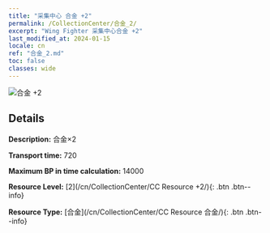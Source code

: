 ```yaml
---
title: "采集中心 合金 +2"
permalink: /CollectionCenter/合金_2/
excerpt: "Wing Fighter 采集中心合金 +2"
last_modified_at: 2024-01-15
locale: cn
ref: "合金_2.md"
toc: false
classes: wide
---
```



![合金 +2](/images/cc/CC_合金_2.png)

## Details

  **Description:** 合金×2

  **Transport time:** 720

  **Maximum BP in time calculation:** 14000

  **Resource Level:** [2](/cn/CollectionCenter/CC Resource +2/){: .btn .btn--info}

  **Resource Type:** [合金](/cn/CollectionCenter/CC Resource 合金/){: .btn .btn--info}

